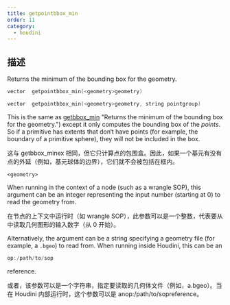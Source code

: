 ```yaml
---
title: getpointbbox_min
order: 11
category:
  - houdini
---
```

    
## 描述

Returns the minimum of the bounding box for the geometry.

```c
vector  getpointbbox_min(<geometry>geometry)
```

```c
vector  getpointbbox_min(<geometry>geometry, string pointgroup)
```

This is the same as [getbbox_min](getbbox_min.html) "Returns the minimum of the
bounding box for the geometry.") except it only computes the bounding box of
the _points_. So if a primitive has extents that don‘t have points (for
example, the boundary of a primitive sphere), they will not be included in the
box.

这与 getbbox_minex 相同，但它只计算点的包围盒。因此，如果一个基元有没有点的外延（例如，基元球体的边界），它们就不会被包括在框内。

`<geometry>`

When running in the context of a node (such as a wrangle SOP), this argument
can be an integer representing the input number (starting at 0) to read the
geometry from.

在节点的上下文中运行时（如 wrangle SOP），此参数可以是一个整数，代表要从中读取几何图形的输入数字（从 0 开始）。

Alternatively, the argument can be a string specifying a geometry file (for
example, a `.bgeo`) to read from. When running inside Houdini, this can be an

```c
op:/path/to/sop
```

reference.

或者，该参数可以是一个字符串，指定要读取的几何体文件（例如，a.bgeo）。当在 Houdini 内部运行时，这个参数可以是 anop:/path/to/sopreference。
